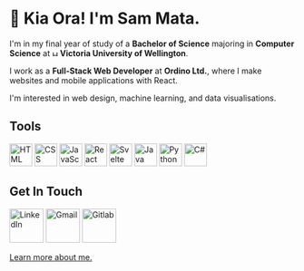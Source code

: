 # 👋 Kia Ora! I'm Sam Mata.

I'm in my final year of study of a **Bachelor of Science** majoring in **Computer Science** at 
<img src='https://github.com/sam-mata/sam-mata/assets/49130157/5fff67bc-2495-4208-bb21-18b2932626d7' alt='HTML' height='10'> **Victoria University of Wellington**. 

I work as a **Full-Stack Web Developer** at **Ordino Ltd.**, where I make websites and mobile applications with React.

I'm interested in web design, machine learning, and data visualisations.

## Tools
<img src='https://github.com/sam-mata/sam-mata/assets/49130157/b9c0ef68-c166-4a0e-90c7-1601a41e42fb' alt='HTML' height='40'>
<img src='https://github.com/sam-mata/sam-mata/assets/49130157/767359b0-a84b-43f4-ab07-158c2b878432' alt='CSS' height='40'>
<img src='https://github.com/sam-mata/sam-mata/assets/49130157/0d6f7bf9-f84b-4487-b1fd-acc19a1750a1' alt='JavaScript' height='40'>
<img src='https://github.com/sam-mata/sam-mata/assets/49130157/04c6744c-9410-4a7e-a9e1-d296d7aac573' alt='React' height='40'>
<img src='https://github.com/sam-mata/sam-mata/assets/49130157/84ba1bc8-ff42-4dcc-b140-8455869479a5' alt='Svelte' height='40'>
<img src='https://github.com/sam-mata/sam-mata/assets/49130157/95a80d50-480a-4142-8842-3f0763594b8a' alt='Java' height='40'>
<img src='https://github.com/sam-mata/sam-mata/assets/49130157/e444b110-ef2d-4597-8458-7b059513a83e' alt='Python' height='40'>
<img src='https://github.com/sam-mata/sam-mata/assets/49130157/3840973b-0ca7-4e51-8d12-49b27f0b1cda' alt='C#' height='40'>


## Get In Touch
[<img src='https://github.com/sam-mata/sam-mata/assets/49130157/384ea027-24d2-4ccc-b476-1df661261412' alt='LinkedIn' height='60'>](www.linkedin.com/in/sam-mata)
[<img src='https://github.com/sam-mata/sam-mata/assets/49130157/aa2da65f-c1ce-412e-8e95-355ac6f9be8a' alt='Gmail' height='60'>](mailto:sammatanz@gmail.com)
[<img src='https://github.com/sam-mata/sam-mata/assets/49130157/63a14bcf-f349-4dd3-b464-a42b342d6b7d' alt='Gitlab' height='60'>](https://gitlab.ecs.vuw.ac.nz/matasamu)

[Learn more about me.](https://sammata.nz)
